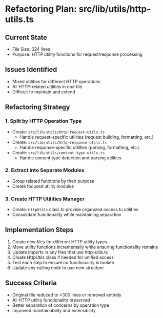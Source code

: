 # Refactoring Plan: src/lib/utils/http-utils.ts

## Current State
- File Size: 324 lines
- Purpose: HTTP utility functions for request/response processing

## Issues Identified
- Mixed utilities for different HTTP operations
- All HTTP-related utilities in one file
- Difficult to maintain and extend

## Refactoring Strategy

### 1. Split by HTTP Operation Type
- Create: `src/lib/utils/http-request-utils.ts`
  - Handle request-specific utilities (request building, formatting, etc.)
- Create: `src/lib/utils/http-response-utils.ts`
  - Handle response-specific utilities (parsing, formatting, etc.)
- Create: `src/lib/utils/content-type-utils.ts`
  - Handle content type detection and parsing utilities

### 2. Extract into Separate Modules
- Group related functions by their purpose
- Create focused utility modules

### 3. Create HTTP Utilities Manager
- Create: `HttpUtils` class to provide organized access to utilities
- Consolidate functionality while maintaining separation

## Implementation Steps
1. Create new files for different HTTP utility types
2. Move utility functions incrementally while ensuring functionality remains
3. Update imports in any files that use http-utils.ts
4. Create HttpUtils class if needed for unified access
5. Test each step to ensure no functionality is broken
6. Update any calling code to use new structure

## Success Criteria
- Original file reduced to <300 lines or removed entirely
- All HTTP utility functionality preserved
- Better separation of concerns by operation type
- Improved maintainability and extensibility